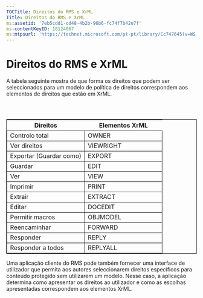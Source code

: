 ```yaml
---
TOCTitle: Direitos do RMS e XrML
Title: Direitos do RMS e XrML
ms:assetid: '7eb5cdd1-cd48-4b2b-96b6-fc74f7b42e7f'
ms:contentKeyID: 18124067
ms:mtpsurl: 'https://technet.microsoft.com/pt-pt/library/Cc747645(v=WS.10)'
---
```


Direitos do RMS e XrML
======================

A tabela seguinte mostra de que forma os direitos que podem ser seleccionados para um modelo de política de direitos correspondem aos elementos de direitos que estão em XrML.

###  

 
<table style="border:1px solid black;">
<colgroup>
<col width="50%" />
<col width="50%" />
</colgroup>
<thead>
<tr class="header">
<th>Direitos</th>
<th>Elementos XrML</th>
</tr>
</thead>
<tbody>
<tr class="odd">
<td style="border:1px solid black;">Controlo total</td>
<td style="border:1px solid black;">OWNER</td>
</tr>
<tr class="even">
<td style="border:1px solid black;">Ver direitos</td>
<td style="border:1px solid black;">VIEWRIGHT</td>
</tr>
<tr class="odd">
<td style="border:1px solid black;">Exportar (Guardar como)</td>
<td style="border:1px solid black;">EXPORT</td>
</tr>
<tr class="even">
<td style="border:1px solid black;">Guardar</td>
<td style="border:1px solid black;">EDIT</td>
</tr>
<tr class="odd">
<td style="border:1px solid black;">Ver</td>
<td style="border:1px solid black;">VIEW</td>
</tr>
<tr class="even">
<td style="border:1px solid black;">Imprimir</td>
<td style="border:1px solid black;">PRINT</td>
</tr>
<tr class="odd">
<td style="border:1px solid black;">Extrair</td>
<td style="border:1px solid black;">EXTRACT</td>
</tr>
<tr class="even">
<td style="border:1px solid black;">Editar</td>
<td style="border:1px solid black;">DOCEDIT</td>
</tr>
<tr class="odd">
<td style="border:1px solid black;">Permitir macros</td>
<td style="border:1px solid black;">OBJMODEL</td>
</tr>
<tr class="even">
<td style="border:1px solid black;">Reencaminhar</td>
<td style="border:1px solid black;">FORWARD</td>
</tr>
<tr class="odd">
<td style="border:1px solid black;">Responder</td>
<td style="border:1px solid black;">REPLY</td>
</tr>
<tr class="even">
<td style="border:1px solid black;">Responder a todos</td>
<td style="border:1px solid black;">REPLYALL</td>
</tr>
</tbody>
</table>
  
Uma aplicação cliente do RMS pode também fornecer uma interface de utilizador que permita aos autores seleccionarem direitos específicos para conteúdo protegido sem utilizarem um modelo. Nesse caso, a aplicação determina como apresentar os direitos ao utilizador e como as escolhas apresentadas correspondem aos elementos XrML.
